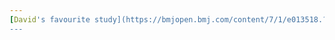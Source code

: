 ```yaml
---
[David's favourite study](https://bmjopen.bmj.com/content/7/1/e013518.?int_source=trendmd&int_medium=cpc&int_campaign=usage-042019)
---
```



